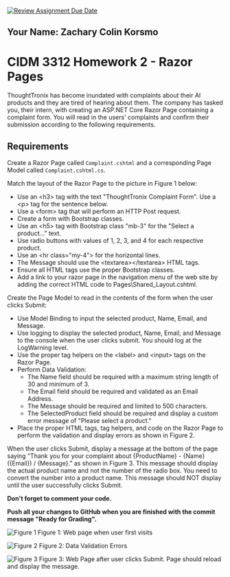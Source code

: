 [![Review Assignment Due Date](https://classroom.github.com/assets/deadline-readme-button-22041afd0340ce965d47ae6ef1cefeee28c7c493a6346c4f15d667ab976d596c.svg)](https://classroom.github.com/a/jrxFyM70)
## Your Name: Zachary Colin Korsmo

# CIDM 3312 Homework 2 - Razor Pages
ThoughtTronix has become inundated with complaints about their AI products and they are tired of hearing about them. The company has tasked you, their intern, with creating an ASP.NET Core Razor Page containing a complaint form. You will read in the users' complaints and confirm their submission according to the following requirements.

## Requirements
Create a Razor Page called `Complaint.cshtml` and a corresponding Page Model called `Complaint.cshtml.cs`.

Match the layout of the Razor Page to the picture in Figure 1 below:
  - Use an &lt;h3&gt; tag with the text "ThoughtTronix Complaint Form". Use a &lt;p&gt; tag for the sentence below.
  - Use a &lt;form&gt; tag that will perform an HTTP Post request.
  - Create a form with Bootstrap classes.
  - Use an &lt;h5&gt; tag with Bootstrap class "mb-3" for the "Select a product..." text.
  - Use radio buttons with values of 1, 2, 3, and 4 for each respective product.
  - Use an &lt;hr class="my-4"&gt; for the horizontal lines.
  - The Message should use the &lt;textarea&gt;&lt;/textarea&gt; HTML tags.
  - Ensure all HTML tags use the proper Bootstrap classes.
  - Add a link to your razor page in the navigation menu of the web site by adding the correct HTML code to Pages\Shared\_Layout.cshtml.

Create the Page Model to read in the contents of the form when the user clicks Submit:
  - Use Model Binding to input the selected product, Name, Email, and Message.
  - Use logging to display the selected product, Name, Email, and Message to the console when the user clicks submit. You should log at the LogWarning level.
  - Use the proper tag helpers on the &lt;label&gt; and &lt;input&gt; tags on the Razor Page.
  - Perform Data Validation:
      - The Name field should be required with a maximum string length of 30 and minimum of 3.
      - The Email field should be required and validated as an Email Address.
      - The Message should be required and limited to 500 characters.
      - The SelectedProduct field should be required and display a custom error message of "Please select a product."
  - Place the proper HTML tags, tag helpers, and code on the Razor Page to perform the validation and display errors as shown in Figure 2.

When the user clicks Submit, display a message at the bottom of the page saying "Thank you for your complaint about {ProductName} - {Name} ({Email}) / {Message}." as shown in Figure 3. This message should display the actual product name and not the number of the radio box. You need to convert the number into a product name. This message should NOT display until the user successfully clicks Submit.

**Don't forget to comment your code.**


**Push all your changes to GitHub when you are finished with the commit message "Ready for Grading".**

![Figure 1](https://i.imgur.com/mg7WAPp.png)
Figure 1: Web page when user first visits

![Figure 2](https://i.imgur.com/nPeZa4u.png)
Figure 2: Data Validation Errors

![Figure 3](https://i.imgur.com/C9lUgqL.png)
Figure 3: Web Page after user clicks Submit. Page should reload and display the message.
